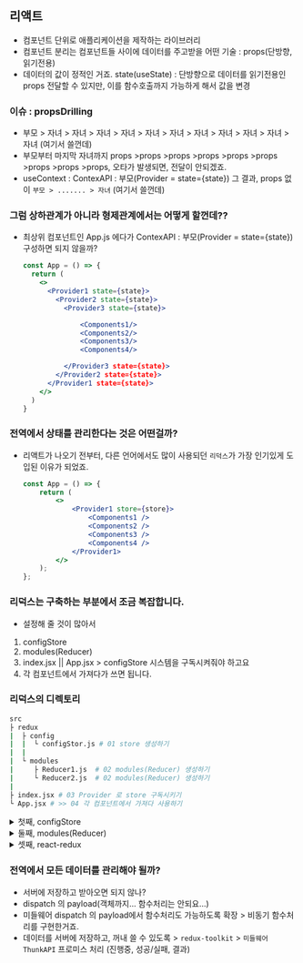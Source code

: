 ## 리액트

-   컴포넌트 단위로 애플리케이션을 제작하는 라이브러리
-   컴포넌트 분리는 컴포넌트들 사이에 데이터를 주고받을 어떤 기술 : props(단방향, 읽기전용)
-   데이터의 값이 정적인 거죠. state(useState) : 단방향으로 데이터를 읽기전용인 props 전달할 수 있지만, 이를 함수호출까지 가능하게 해서 값을 변경

### 이슈 : propsDrilling

-   부모 > 자녀 > 자녀 > 자녀 > 자녀 > 자녀 > 자녀 > 자녀 > 자녀 > 자녀 > 자녀 > 자녀 (여기서 쓸껀데)
-   부모부터 마지막 자녀까지 props >props >props >props >props >props >props >props >props, 오타가 발생되면, 전달이 안되겠죠.
-   useContext : ContexAPI : 부모(Provider = state={state}) 그 결과, props 없이 `부모 > ....... > 자녀` (여기서 쓸껀데)

### 그럼 상하관계가 아니라 형제관계에서는 어떻게 할껀데??

-   최상위 컴포넌트인 App.js 에다가 ContexAPI : 부모(Provider = state={state}) 구성하면 되지 않을까?

    ```jsx
    const App = () => {
      return (
        <>
          <Provider1 state={state}>
            <Provider2 state={state}>
              <Provider3 state={state}>

                  <Components1/>
                  <Components2/>
                  <Components3/>
                  <Components4/>

              </Provider3 state={state}>
            </Provider2 state={state}>
          </Provider1 state={state}>
        </>
      )
    }
    ```

### 전역에서 상태를 관리한다는 것은 어떤걸까?

-   리액트가 나오기 전부터, 다른 언어에서도 많이 사용되던 `리덕스`가 가장 인기있게 도입된 이유가 되었죠.

    ```jsx
    const App = () => {
    	return (
    		<>
    			<Provider1 store={store}>
    				<Components1 />
    				<Components2 />
    				<Components3 />
    				<Components4 />
    			</Provider1>
    		</>
    	);
    };
    ```

### 리덕스는 구축하는 부분에서 조금 복잡합니다.

-   설정해 줄 것이 많아서

1. configStore
2. modules(Reducer)
3. index.jsx || App.jsx > configStore 시스템을 구독시켜줘야 하고요
4. 각 컴포넌트에서 가져다가 쓰면 됩니다.

### 리덕스의 디렉토리

```bash
src
├ redux
|  ├ config
|  |  └ configStor.js # 01 store 생성하기
|  |
|  └ modules
|     ├ Reducer1.js  # 02 modules(Reducer) 생성하기
|     └ Reducer2.js  # 02 modules(Reducer) 생성하기
|
├ index.jsx # 03 Provider 로 store 구독시키기
└ App.jsx # >> 04 각 컴포넌트에서 가져다 사용하기
```

<details>
<summary>첫째, configStore </summary>

1. 컴바인리듀서 : modules 폴더에 있는 모든 리듀서를 하나로 통합해요.
2. createStore(컴바인리듀서) 등록시켜줍니다. >> export default `store`

#### redux-toolkit

1. configStore : reducers:{} >> 기존에 있었던 두가지 작업이 하나로 합쳐진 것 뿐 다를게 없어요.
 </details>

<details>
<summary>둘째, modules(Reducer) </summary>

#### 아마 이 부분이 제일 어려울 것 같아요.

-   이유 : 규칙이 없어서 그래요. 한동안은 그랬죠. `Duck Pattern` 등장하고, 정설이되었어요. 국률이되었다는 이야기죠.
-   모든 리덕스 모듈의 리듀서는 `Duck Pattern`으로 작성을 합니다.

1.  `Duck Pattern`
    -   (1) Action Key : 휴면에러를 방지하기 위해서
    -   (2) Action Create : usedispatch롤 호출할 Reducer의 각각의 case에 대해서 만들어서 내보내줘요.(사용처는 컴포넌트)
    -   (3) initialState : 초기값
    -   (4) Reducer : Action Create에 의해서 호출된 Reducer가 type에 따라서 동작을 수행하게될 로직을 담당해요(반환값이 여기서 만들어지니다.)

#### `redux-toolkit` : 위의 4단계를 2단계로 축소해요.

-   (1) initialState : 초기값
-   (2) Slice :` Action Key+Action Create+Reducer` 작업을 한번에 처리합니다.

</details>

<details>
<summary>셋째, react-redux </summary>

1. yarn add redux : redux는 redux 자체입니다. > 리액트의 전역상태관리를 위한 `서드파티`
2. yarn add react-redux : redux를 React에서 쉽게 쓰라고 만든 라이브러리 > 리액트의 전역상태관리를 위한 `서트바티` redux를 쉽게 쓰기 위한 `서드파티`
    - v6.x.x : connect > 컴포넌트에 props ....
    - v7.x.x. : useSelect(), useDispatch()

</details>

### 전역에서 모든 데이터를 관리해야 될까?

-   서버에 저장하고 받아오면 되지 않나?
-   dispatch 의 payload(객체까지... 함수처리는 안되요...)
-   미들웨어 dispatch 의 payload에서 함수처리도 가능하도록 확장 > 비동기 함수처리를 구현한거죠.
-   데이터를 서버에 저장하고, 꺼내 쓸 수 있도록 > `redux-toolkit` > `미들웨어 ThunkAPI` 프로미스 처리 (진행중, 성공/실패, 결과)
